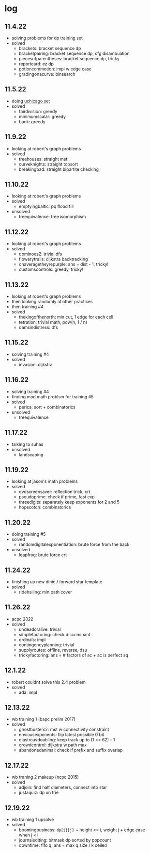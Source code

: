 # log

## 11.4.22
- solving problems for dp training set
- solved
  - brackets: bracket sequence dp
  - bracketpairing: bracket sequence dp, cfg disambuation
  - piecesofparentheses: bracket sequence dp, tricky
  - reportcard: ez dp
  - potioncommotion: impl w edge case
  - gradingonacurve: binsearch

## 11.5.22
- doing [uchicago set](https://open.kattis.com/contests/saogxm)
- solved
  - fairdivision: greedy
  - minimumscalar: greedy
  - bank: greedy

## 11.9.22
- looking at robert's graph problems
- solved
  - treehouses: straight mst
  - curveknights: straight topsort
  - breakingbad: straight bipartite checking

## 11.10.22
- looking at robert's graph problems
- solved
  - emptyingbaltic: pq flood fill
- unsolved
  - treequivalence: tree isomorphism

## 11.12.22
- looking at robert's graph problems
- solved
  - dominoes2: trivial dfs
  - flowerytrails: dijkstra backtracking
  - onaveragetheyrepurple: ans = dist - 1, tricky!
  - customscontrols: greedy, tricky!

## 11.13.22
- looking at robert's graph problems
- then looking randomly at other practices
- then training #4
- solved
  - thekingofthenorth: min cut, 1 edge for each cell
  - tetration: trivial math, pow(n, 1 / n)
  - damsindistress: dfs

## 11.15.22
- solving training #4
- solved
  - invasion: dijkstra

## 11.16.22
- solving training #4
- finding mod math problsm for training #5
- solved
  - perica: sort + combinatorics
- unsolved
  - treequivalence

## 11.17.22
- talking to suhas
- unsolved
  - landscaping

## 11.19.22
- looking at jason's math problems
- solved
  - dvdscreensaver: reflection trick, crt
  - pseudoprime: check if prime, fast exp
  - threedigits: separately keep exponents for 2 and 5
  - hopscotch: combinatorics

## 11.20.22
- doing training #5
- solved
  - randomdigitalexponentiation: brute force from the back
- unsolved
  - leapfrog: brute force crt

## 11.24.22
- finishing up new dinic / forward star template
- solved
  - ridehailing: min path cover

## 11.26.22
- acpc 2022
- solved
  - undeadoralive: trivial
  - simplefactoring: check discriminant
  - ordinals: impl
  - contingencyplanning: trivial
  - supplyroutes: offline, reverse, dsu
  - trickyfactoring: ans = # factors of ac + ac is perfect sq

## 12.1.22
- robert couldnt solve this 2.4 problem
- solved
  - ada: impl

## 12.13.22
- wb training 1 (bapc prelim 2017)
- solved
  - ghostbusters2: mst w connectivity constraint
  - enviousexponents: flip latest possible 0 bit
  - diastrousdoubling: keep track up to (1 << 62) - 1
  - crowdcontrol: dijkstra w path max
  - abandonedanimal: check if prefix and suffix overlap

## 12.17.22
- wb traning 2 makeup (ncpc 2015)
- solved
  - adjoin: find half diameters, connect into star
  - justaquiz: dp on trie

## 12.19.22
- wb training 1 upsolve
- solved
  - boomingbusiness: `dp[i][j] =` height <= i, weight j + edge case when j < i 
  - journalediting: bitmask dp sorted by popcount
  - downtime: fifo q, ans = max q size / k ceiled
